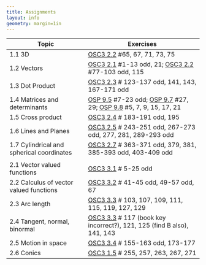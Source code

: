 ```yaml
---
title: Assignments
layout: info
geometry: margin=1in
---
```


|Topic|Exercises|
|-----|---------|
| 1.1 3D | [OSC3 2.2](https://openstax.org/books/calculus-volume-3/pages/2-2-vectors-in-three-dimensions) #65, 67, 71, 73, 75 |
| 1.2 Vectors | [OSC3 2.1](https://openstax.org/books/calculus-volume-3/pages/2-1-vectors-in-the-plane) #1-13 odd, 21; [OSC3 2.2](https://openstax.org/books/calculus-volume-3/pages/2-2-vectors-in-three-dimensions) #77-103 odd, 115 |
| 1.3 Dot Product | [OSC3 2.3](https://openstax.org/books/calculus-volume-3/pages/2-3-the-dot-product) # 123-137 odd, 141, 143, 167-171 odd|
| 1.4 Matrices and determinants | [OSP 9.5](https://openstax.org/books/precalculus/pages/9-5-matrices-and-matrix-operations) #7-23 odd; [OSP 9.7](https://openstax.org/books/precalculus/pages/9-7-solving-systems-with-inverses) #27, 29; [OSP 9.8](https://openstax.org/books/precalculus/pages/9-8-solving-systems-with-cramers-rule) #5, 7, 9, 15, 17, 21|
| 1.5 Cross product | [OSC3 2.4](https://openstax.org/books/calculus-volume-3/pages/2-4-the-cross-product) # 183-191 odd, 195 |
| 1.6 Lines and Planes | [OSC3 2.5](https://openstax.org/books/calculus-volume-3/pages/2-5-equations-of-lines-and-planes-in-space) # 243-251 odd, 267-273 odd, 277, 281, 289-293 odd |
| 1.7 Cylindrical and spherical coordinates | [OSC3 2.7](https://openstax.org/books/calculus-volume-3/pages/2-7-cylindrical-and-spherical-coordinates) # 363-371 odd, 379, 381, 385-393 odd, 403-409 odd|
| | |
| 2.1 Vector valued functions | [OSC3 3.1](https://openstax.org/books/calculus-volume-3/pages/3-1-vector-valued-functions-and-space-curves) # 5-25 odd |
| 2.2 Calculus of vector valued functions | [OSC3 3.2](https://openstax.org/books/calculus-volume-3/pages/3-2-calculus-of-vector-valued-functions) # 41-45 odd, 49-57 odd, 67 |
| 2.3 Arc length | [OSC3 3.3](https://openstax.org/books/calculus-volume-3/pages/3-3-arc-length-and-curvature) # 103, 107, 109, 111, 115, 119, 127, 129|
| 2.4 Tangent, normal, binormal | [OSC3 3.3](https://openstax.org/books/calculus-volume-3/pages/3-3-arc-length-and-curvature) # 117 (book key incorrect?), 121, 125 (find B also), 141, 143 |
| 2.5 Motion in space | [OSC3 3.4](https://openstax.org/books/calculus-volume-3/pages/3-4-motion-in-space) # 155-163 odd, 173-177 |
| 2.6 Conics | [OSC3 1.5](https://openstax.org/books/calculus-volume-3/pages/1-5-conic-sections) # 255, 257, 263, 267, 271 |

